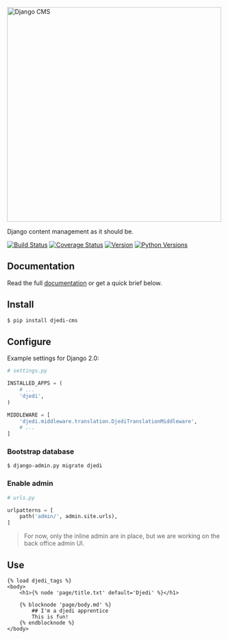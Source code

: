<img alt="Django CMS" src="https://rawgit.com/5monkeys/djedi-cms/master/docs/_static/djedi-landscape.svg" width="500"/>

Django content management as it should be.

[![Build Status](https://travis-ci.org/5monkeys/djedi-cms.svg?branch=master)](https://travis-ci.org/5monkeys/djedi-cms)
[![Coverage Status](https://coveralls.io/repos/5monkeys/djedi-cms/badge.svg?branch=master&service=github)](https://coveralls.io/github/5monkeys/djedi-cms?branch=master)
[![Version](https://img.shields.io/pypi/v/djedi-cms.svg)](https://pypi.python.org/pypi/djedi-cms/)
[![Python Versions](https://img.shields.io/pypi/pyversions/djedi-cms.svg)](https://pypi.python.org/pypi/djedi-cms/)


## Documentation

Read the full [documentation][docs] or get a quick brief below.


## Install

```sh
$ pip install djedi-cms
```

## Configure

Example settings for Django 2.0:

```python
# settings.py

INSTALLED_APPS = (
    # ...
    'djedi',
)

MIDDLEWARE = [
    'djedi.middleware.translation.DjediTranslationMiddleware',
    # ...
]
```

### Bootstrap database

```sh
$ django-admin.py migrate djedi
```

### Enable admin

```python
# urls.py

urlpatterns = [
    path('admin/', admin.site.urls),
]
```

> For now, only the inline admin are in place, but we are working on the back office admin UI.


## Use

```django
{% load djedi_tags %}
<body>
    <h1>{% node 'page/title.txt' default='Djedi' %}</h1>

    {% blocknode 'page/body.md' %}
        ## I'm a djedi apprentice
        This is fun!
    {% endblocknode %}
</body>
```

[docs]: http://5monkeys.github.io/djedi-cms/
[content-io]: https://github.com/5monkeys/content-io/
